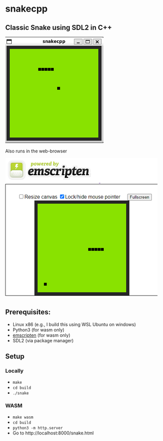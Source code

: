 # snakecpp
## Classic Snake using SDL2 in C++

![v0.1.1 Screenshot](.docs/v0.1.1.png)

Also runs in the web-browser

![v0.1.1 WASM Screenshot](.docs/v0.1.1-wasm.png)

## Prerequisites:
- Linux x86 (e.g., I build this using WSL Ubuntu on windows)
- Python3 (for wasm only)
- [emscripten](https://emscripten.org/docs/getting_started/downloads.html#installation-instructions-using-the-emsdk-recommended) (for wasm only)
- SDL2 (via package manager)

## Setup
### Locally
- `make`
- `cd build`
- `./snake`

### WASM
- `make wasm`
- `cd build`
- `python3 -m http.server`
- Go to http://localhost:8000/snake.html

